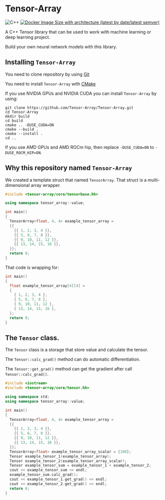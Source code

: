 # Tensor-Array

![C++](https://img.shields.io/badge/C%2B%2B-17-blue)
[![Docker Image Size with architecture (latest by date/latest semver)](https://img.shields.io/docker/image-size/noobwastaken/tensor-array)
](https://hub.docker.com/repository/docker/noobwastaken/tensor-array/general)


A C++ Tensor library that can be used to work with machine learning or deep learning project.

Build your own neural network models with this library.

## Installing `Tensor-Array`

You need to clone repository by using [Git](https://git-scm.com/)

You need to install `Tensor-Array` with [CMake](https://cmake.org/)

If you use NVIDIA GPUs and NVIDIA CUDA you can install `Tensor-Array` by using:

```shell
git clone https://github.com/Tensor-Array/Tensor-Array.git
cd Tensor-Array
mkdir build
cd build
cmake .. -DUSE_CUDA=ON
cmake --build .
cmake --install .
cd ..
```

If you use AMD GPUs and AMD ROCm hip, then replace `-DUSE_CUDA=ON` to `-DUSE_ROCM_HIP=ON`.

## Why this repository named `Tensor-Array`

We created a template struct that named `TensorArray`. That struct is a multi-dimensional array wrapper.

```C++
#include <tensor-array/core/tensorbase.hh>

using namespace tensor_array::value;

int main()
{
  TensorArray<float, 4, 4> example_tensor_array =
  {{
    {{ 1, 2, 3, 4 }},
    {{ 5, 6, 7, 8 }},
    {{ 9, 10, 11, 12 }},
    {{ 13, 14, 15, 16 }},
  }};
  return 0;
}

```

That code is wrapping for:

```C++
int main()
{
  float example_tensor_array[4][4] =
  {
    { 1, 2, 3, 4 },
    { 5, 6, 7, 8 },
    { 9, 10, 11, 12 },
    { 13, 14, 15, 16 },
  };
  return 0;
}

```

## The `Tensor` class.

The `Tensor` class is a storage that store value and calculate the tensor.

The `Tensor::calc_grad()` method can do automatic differentiation.

The `Tensor::get_grad()` method can get the gradient after call `Tensor::calc_grad()`.


```C++
#include <iostream>
#include <tensor-array/core/tensor.hh>

using namespace std;
using namespace tensor_array::value;

int main()
{
  TensorArray<float, 4, 4> example_tensor_array =
  {{
    {{ 1, 2, 3, 4 }},
    {{ 5, 6, 7, 8 }},
    {{ 9, 10, 11, 12 }},
    {{ 13, 14, 15, 16 }},
  }};
  TensorArray<float> example_tensor_array_scalar = {100};
  Tensor example_tensor_1(example_tensor_array);
  Tensor example_tensor_2(example_tensor_array_scalar);
  Tensor example_tensor_sum = example_tensor_1 + example_tensor_2;
  cout << example_tensor_sum << endl;
  example_tensor_sum.calc_grad();
  cout << example_tensor_1.get_grad() << endl;
  cout << example_tensor_2.get_grad() << endl;
  return 0;
}

```
